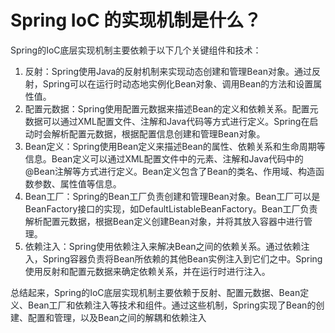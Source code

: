# Spring IoC 的实现机制是什么？

<font style="color:rgb(36, 41, 47);">Spring的IoC底层实现机制主要依赖于以下几个关键组件和技术：</font>

1. <font style="color:rgb(36, 41, 47);">反射：Spring使用Java的反射机制来实现动态创建和管理Bean对象。通过反射，Spring可以在运行时动态地实例化Bean对象、调用Bean的方法和设置属性值。</font>
2. <font style="color:rgb(36, 41, 47);">配置元数据：Spring使用配置元数据来描述Bean的定义和依赖关系。配置元数据可以通过XML配置文件、注解和Java代码等方式进行定义。Spring在启动时会解析配置元数据，根据配置信息创建和管理Bean对象。</font>
3. <font style="color:rgb(36, 41, 47);">Bean定义：Spring使用Bean定义来描述Bean的属性、依赖关系和生命周期等信息。Bean定义可以通过XML配置文件中的<bean>元素、注解和Java代码中的@Bean注解等方式进行定义。Bean定义包含了Bean的类名、作用域、构造函数参数、属性值等信息。</font>
4. <font style="color:rgb(36, 41, 47);">Bean工厂：Spring的Bean工厂负责创建和管理Bean对象。Bean工厂可以是BeanFactory接口的实现，如DefaultListableBeanFactory。Bean工厂负责解析配置元数据，根据Bean定义创建Bean对象，并将其放入容器中进行管理。</font>
5. <font style="color:rgb(36, 41, 47);">依赖注入：Spring使用依赖注入来解决Bean之间的依赖关系。通过依赖注入，Spring容器负责将Bean所依赖的其他Bean实例注入到它们之中。Spring使用反射和配置元数据来确定依赖关系，并在运行时进行注入。</font>

<font style="color:rgb(36, 41, 47);">总结起来，Spring的IoC底层实现机制主要依赖于反射、配置元数据、Bean定义、Bean工厂和依赖注入等技术和组件。通过这些机制，Spring实现了Bean的创建、配置和管理，以及Bean之间的解耦和依赖注入</font>

